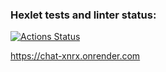 ### Hexlet tests and linter status:
[![Actions Status](https://github.com/Developer2220/frontend-project-12/actions/workflows/hexlet-check.yml/badge.svg)](https://github.com/Developer2220/frontend-project-12/actions)

https://chat-xnrx.onrender.com
